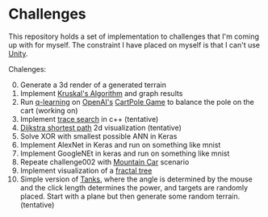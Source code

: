 # Challenges 

This repository holds a set of implementation to challenges that I'm coming up with for myself. The constraint I have placed on myself is that I can't use [Unity](https://unity3d.com/).

Chalenges:

0. Generate a 3d render of a generated terrain 
1. Implement [Kruskal's Algorithm](https://en.wikipedia.org/wiki/Kruskal%27s_algorithm) and graph results
2. Run [q-learning](https://en.wikipedia.org/wiki/Q-learning) on [OpenAI's](https://openai.com/) [CartPole Game](https://gym.openai.com/envs/CartPole-v0/) to balance the pole on the cart (working on) 
3. Implement [trace search](https://en.wikipedia.org/wiki/Best-first_search) in c++ (tentative)
4. [Dijkstra shortest path](https://en.wikipedia.org/wiki/Dijkstra%27s_algorithm) 2d visualization (tentative)
5. Solve XOR with smallest possible ANN in Keras
6. Implement AlexNet in Keras and run on something like mnist
7. Implement GoogleNEt in keras and run on something like mnist
8. Repeate challenge002 with [Mountain Car](https://gym.openai.com/envs/MountainCar-v0/) scenario
9. Implement visualization of a [fractal tree](https://en.wikipedia.org/wiki/Fractal_tree_index)
9. Simple version of [Tanks](https://static.giantbomb.com/uploads/original/0/81/268997-pockettanks.jpg), where the angle is determined by the mouse and the click length determines the power, and targets are randomly placed. Start with a plane but then generate some random terrain. (tentative)
